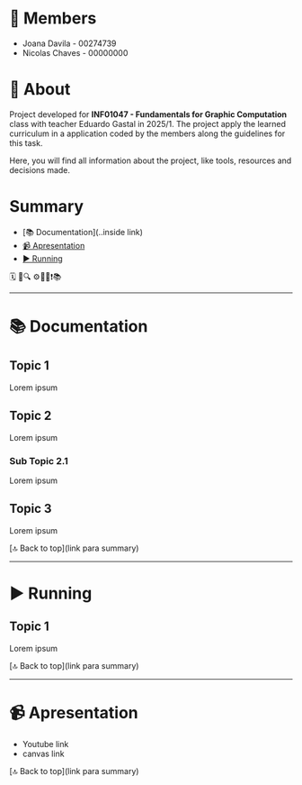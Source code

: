 
# 💬  Members
- Joana Davila - 00274739
- Nicolas Chaves - 00000000

# 📝 About 
Project developed for **INF01047 - Fundamentals for Graphic Computation** class with teacher Eduardo Gastal in 2025/1. The project apply the learned curriculum in a application coded by the members along the guidelines for this task.

Here, you will find all information about the project, like tools, resources and decisions made. 

# Summary
- [📚 Documentation](..inside link)
- [📹  Apresentation](..youtube?)
- [▶ Running](..inside)

🗓️ 🔗🔍 ⚙️🔧🎨❗📚 

---

# 📚 Documentation

## Topic 1
Lorem ipsum

## Topic 2
Lorem ipsum

### Sub Topic 2.1
Lorem ipsum

## Topic 3
Lorem ipsum


[🔝 Back to top](link para summary)

---

# ▶ Running

## Topic 1
Lorem ipsum

[🔝 Back to top](link para summary)

--- 
# 📹 Apresentation
- Youtube link
- canvas link 

[🔝 Back to top](link para summary)
